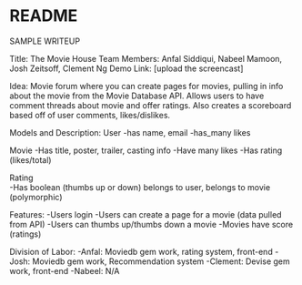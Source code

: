 # README

SAMPLE WRITEUP

Title: The Movie House
Team Members: Anfal Siddiqui, Nabeel Mamoon, Josh Zeitsoff, Clement Ng
Demo Link: [upload the screencast]

Idea: Movie forum where you can create pages for movies, pulling in info about the movie from the Movie Database API. Allows users to have comment threads about movie and offer ratings. Also creates a scoreboard based off of user comments, likes/dislikes. 

Models and Description:
User
-has name, email
-has_many likes

Movie 
-Has title, poster, trailer, casting info
-Have many likes
-Has rating (likes/total)

Rating  
-Has boolean (thumbs up or down)
belongs to user, belongs to movie (polymorphic)

Features:
-Users login 
-Users can create a page for a movie (data pulled from API)
-Users can thumbs up/thumbs down a movie
-Movies have score (ratings)

Division of Labor:
-Anfal: Moviedb gem work, rating system, front-end
-Josh: Moviedb gem work, Recommendation system
-Clement: Devise gem work, front-end
-Nabeel: N/A


